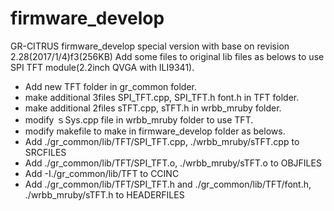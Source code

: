# firmware_develop
GR-CITRUS firmware_develop special version with base on revision 2.28(2017/1/4)f3(256KB)
Add some files to original lib files as belows to use SPI TFT module(2.2inch QVGA with ILI9341).
* Add new TFT folder in gr_common folder.
* make additional 3files SPI_TFT.cpp, SPI_TFT.h font.h in TFT folder.
* make additional 2files sTFT.cpp, sTFT.h in wrbb_mruby folder.
* modify ｓSys.cpp file in wrbb_mruby folder to use TFT.
* modify makefile to make in firmware_develop folder as belows.
* Add ./gr_common/lib/TFT/SPI_TFT.cpp, ./wrbb_mruby/sTFT.cpp to SRCFILES
* Add ./gr_common/lib/TFT/SPI_TFT.o, ./wrbb_mruby/sTFT.o to  OBJFILES
* Add -I./gr_common/lib/TFT to CCINC
* Add ./gr_common/lib/TFT/SPI_TFT.h and ./gr_common/lib/TFT/font.h, ./wrbb_mruby/sTFT.h to HEADERFILES
